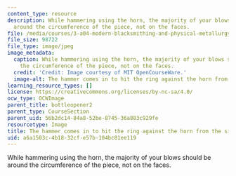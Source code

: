 ```yaml
---
content_type: resource
description: While hammering using the horn, the majority of your blows should be
  around the circumference of the piece, not on the faces.
file: /media/courses/3-a04-modern-blacksmithing-and-physical-metallurgy-fall-2008/a6a1503c4b1832cfe57b104bc81ee119_066.jpg
file_size: 98722
file_type: image/jpeg
image_metadata:
  caption: While hammering using the horn, the majority of your blows should be around
    the circumference of the piece, not on the faces.
  credit: 'Credit: Image courtesy of MIT OpenCourseWare.'
  image-alt: The hammer comes in to hit the ring against the horn from the side.
learning_resource_types: []
license: https://creativecommons.org/licenses/by-nc-sa/4.0/
ocw_type: OCWImage
parent_title: bottleopener2
parent_type: CourseSection
parent_uid: 56b2dc14-84a8-52be-8745-36a883c929fe
resourcetype: Image
title: The hammer comes in to hit the ring against the horn from the side
uid: a6a1503c-4b18-32cf-e57b-104bc81ee119
---
```

While hammering using the horn, the majority of your blows should be around the circumference of the piece, not on the faces.